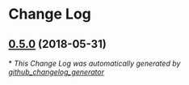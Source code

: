 # Change Log

## [0.5.0](https://github.com/SunnySunning/MasonryHidden/tree/0.5.0) (2018-05-31)


\* *This Change Log was automatically generated by [github_changelog_generator](https://github.com/skywinder/Github-Changelog-Generator)*